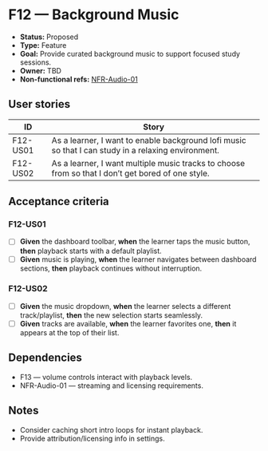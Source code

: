 # F12 — Background Music

- **Status:** Proposed
- **Type:** Feature
- **Goal:** Provide curated background music to support focused study sessions.
- **Owner:** TBD
- **Non-functional refs:** [NFR-Audio-01](../non-functional.md)

## User stories

| ID | Story |
|----|-------|
| F12-US01 | As a learner, I want to enable background lofi music so that I can study in a relaxing environment. |
| F12-US02 | As a learner, I want multiple music tracks to choose from so that I don’t get bored of one style. |

## Acceptance criteria

### F12-US01
- [ ] **Given** the dashboard toolbar, **when** the learner taps the music button, **then** playback starts with a default playlist.
- [ ] **Given** music is playing, **when** the learner navigates between dashboard sections, **then** playback continues without interruption.

### F12-US02
- [ ] **Given** the music dropdown, **when** the learner selects a different track/playlist, **then** the new selection starts seamlessly.
- [ ] **Given** tracks are available, **when** the learner favorites one, **then** it appears at the top of their list.

## Dependencies

- F13 — volume controls interact with playback levels.
- NFR-Audio-01 — streaming and licensing requirements.

## Notes

- Consider caching short intro loops for instant playback.
- Provide attribution/licensing info in settings.
